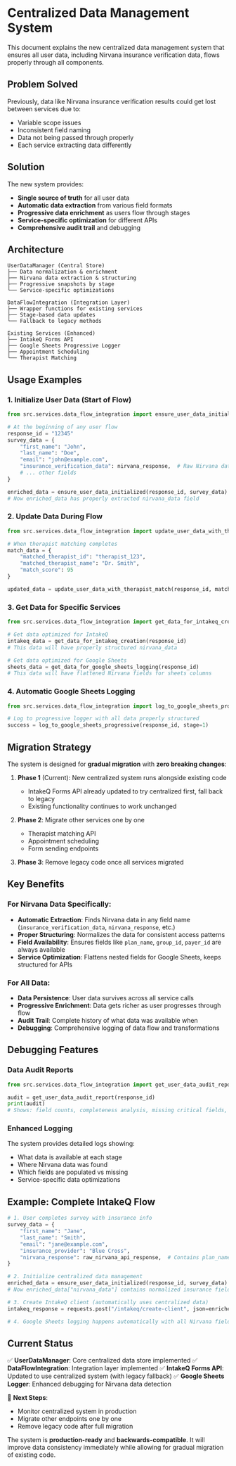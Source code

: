 # Centralized Data Management System

This document explains the new centralized data management system that ensures all user data, including Nirvana insurance verification data, flows properly through all components.

## Problem Solved

Previously, data like Nirvana insurance verification results could get lost between services due to:
- Variable scope issues
- Inconsistent field naming
- Data not being passed through properly
- Each service extracting data differently

## Solution

The new system provides:
- **Single source of truth** for all user data
- **Automatic data extraction** from various field formats
- **Progressive data enrichment** as users flow through stages
- **Service-specific optimization** for different APIs
- **Comprehensive audit trail** and debugging

## Architecture

```
UserDataManager (Central Store)
├── Data normalization & enrichment
├── Nirvana data extraction & structuring
├── Progressive snapshots by stage
└── Service-specific optimizations

DataFlowIntegration (Integration Layer)
├── Wrapper functions for existing services
├── Stage-based data updates
└── Fallback to legacy methods

Existing Services (Enhanced)
├── IntakeQ Forms API
├── Google Sheets Progressive Logger
├── Appointment Scheduling
└── Therapist Matching
```

## Usage Examples

### 1. Initialize User Data (Start of Flow)
```python
from src.services.data_flow_integration import ensure_user_data_initialized

# At the beginning of any user flow
response_id = "12345"
survey_data = {
    "first_name": "John",
    "last_name": "Doe",
    "email": "john@example.com",
    "insurance_verification_data": nirvana_response,  # Raw Nirvana data
    # ... other fields
}

enriched_data = ensure_user_data_initialized(response_id, survey_data)
# Now enriched_data has properly extracted nirvana_data field
```

### 2. Update Data During Flow
```python
from src.services.data_flow_integration import update_user_data_with_therapist_match

# When therapist matching completes
match_data = {
    "matched_therapist_id": "therapist_123",
    "matched_therapist_name": "Dr. Smith",
    "match_score": 95
}

updated_data = update_user_data_with_therapist_match(response_id, match_data)
```

### 3. Get Data for Specific Services
```python
from src.services.data_flow_integration import get_data_for_intakeq_creation

# Get data optimized for IntakeQ
intakeq_data = get_data_for_intakeq_creation(response_id)
# This data will have properly structured nirvana_data

# Get data optimized for Google Sheets
sheets_data = get_data_for_google_sheets_logging(response_id)
# This data will have flattened Nirvana fields for sheets columns
```

### 4. Automatic Google Sheets Logging
```python
from src.services.data_flow_integration import log_to_google_sheets_progressive

# Log to progressive logger with all data properly structured
success = log_to_google_sheets_progressive(response_id, stage=1)
```

## Migration Strategy

The system is designed for **gradual migration** with **zero breaking changes**:

1. **Phase 1** (Current): New centralized system runs alongside existing code
   - IntakeQ Forms API already updated to try centralized first, fall back to legacy
   - Existing functionality continues to work unchanged

2. **Phase 2**: Migrate other services one by one
   - Therapist matching API
   - Appointment scheduling
   - Form sending endpoints

3. **Phase 3**: Remove legacy code once all services migrated

## Key Benefits

### For Nirvana Data Specifically:
- **Automatic Extraction**: Finds Nirvana data in any field name (`insurance_verification_data`, `nirvana_response`, etc.)
- **Proper Structuring**: Normalizes the data for consistent access patterns
- **Field Availability**: Ensures fields like `plan_name`, `group_id`, `payer_id` are always available
- **Service Optimization**: Flattens nested fields for Google Sheets, keeps structured for APIs

### For All Data:
- **Data Persistence**: User data survives across all service calls
- **Progressive Enrichment**: Data gets richer as user progresses through flow
- **Audit Trail**: Complete history of what data was available when
- **Debugging**: Comprehensive logging of data flow and transformations

## Debugging Features

### Data Audit Reports
```python
from src.services.data_flow_integration import get_user_data_audit_report

audit = get_user_data_audit_report(response_id)
print(audit)
# Shows: field counts, completeness analysis, missing critical fields, etc.
```

### Enhanced Logging
The system provides detailed logs showing:
- What data is available at each stage
- Where Nirvana data was found
- Which fields are populated vs missing
- Service-specific data optimizations

## Example: Complete IntakeQ Flow

```python
# 1. User completes survey with insurance info
survey_data = {
    "first_name": "Jane",
    "last_name": "Smith",
    "email": "jane@example.com",
    "insurance_provider": "Blue Cross",
    "nirvana_response": raw_nirvana_api_response,  # Contains plan_name, payer_id, etc.
}

# 2. Initialize centralized data management
enriched_data = ensure_user_data_initialized(response_id, survey_data)
# Now enriched_data["nirvana_data"] contains normalized insurance fields

# 3. Create IntakeQ client (automatically uses centralized data)
intakeq_response = requests.post("/intakeq/create-client", json=enriched_data)

# 4. Google Sheets logging happens automatically with all Nirvana fields populated
```

## Current Status

✅ **UserDataManager**: Core centralized data store implemented
✅ **DataFlowIntegration**: Integration layer implemented
✅ **IntakeQ Forms API**: Updated to use centralized system (with legacy fallback)
✅ **Google Sheets Logger**: Enhanced debugging for Nirvana data detection

🔄 **Next Steps**:
- Monitor centralized system in production
- Migrate other endpoints one by one
- Remove legacy code after full migration

The system is **production-ready** and **backwards-compatible**. It will improve data consistency immediately while allowing for gradual migration of existing code.

